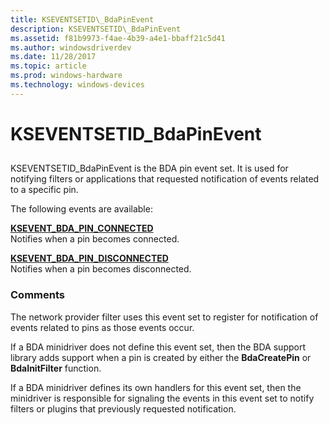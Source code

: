 ```yaml
---
title: KSEVENTSETID\_BdaPinEvent
description: KSEVENTSETID\_BdaPinEvent
ms.assetid: f81b9973-f4ae-4b39-a4e1-bbaff21c5d41
ms.author: windowsdriverdev
ms.date: 11/28/2017
ms.topic: article
ms.prod: windows-hardware
ms.technology: windows-devices
---
```


# KSEVENTSETID\_BdaPinEvent


## <span id="ddk_kseventsetid_bdapinevent_ks"></span><span id="DDK_KSEVENTSETID_BDAPINEVENT_KS"></span>


KSEVENTSETID\_BdaPinEvent is the BDA pin event set. It is used for notifying filters or applications that requested notification of events related to a specific pin.

The following events are available:

<span id="KSEVENT_BDA_PIN_CONNECTED"></span><span id="ksevent_bda_pin_connected"></span>[**KSEVENT\_BDA\_PIN\_CONNECTED**](ksevent-bda-pin-connected.md)  
Notifies when a pin becomes connected.

<span id="KSEVENT_BDA_PIN_DISCONNECTED"></span><span id="ksevent_bda_pin_disconnected"></span>[**KSEVENT\_BDA\_PIN\_DISCONNECTED**](ksevent-bda-pin-disconnected.md)  
Notifies when a pin becomes disconnected.

### <span id="comments"></span><span id="COMMENTS"></span>Comments

The network provider filter uses this event set to register for notification of events related to pins as those events occur.

If a BDA minidriver does not define this event set, then the BDA support library adds support when a pin is created by either the **BdaCreatePin** or **BdaInitFilter** function.

If a BDA minidriver defines its own handlers for this event set, then the minidriver is responsible for signaling the events in this event set to notify filters or plugins that previously requested notification.

 

 





